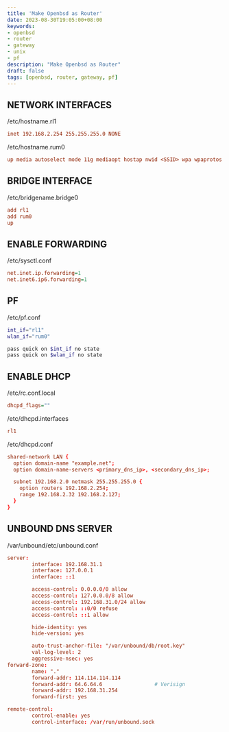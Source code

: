 ```yaml
---
title: 'Make Openbsd as Router'
date: 2023-08-30T19:05:00+08:00
keywords:
- openbsd
- router
- gateway
- unix
- pf
description: "Make Openbsd as Router"
draft: false
tags: [openbsd, router, gateway, pf]
---
```


## NETWORK INTERFACES

/etc/hostname.rl1

```ini
inet 192.168.2.254 255.255.255.0 NONE
```

/etc/hostname.rum0

```ini
up media autoselect mode 11g mediaopt hostap nwid <SSID> wpa wpaprotos wpa2 wpaakms psk wpapsk <SHARED KEY>
```

## BRIDGE INTERFACE

/etc/bridgename.bridge0

```ini
add rl1
add rum0
up
```

## ENABLE FORWARDING

/etc/sysctl.conf

```ini
net.inet.ip.forwarding=1
net.inet6.ip6.forwarding=1
```

## PF

/etc/pf.conf

```bash
int_if="rl1"
wlan_if="rum0"

pass quick on $int_if no state
pass quick on $wlan_if no state
```

## ENABLE DHCP

/etc/rc.conf.local

```ini
dhcpd_flags=""
```

/etc/dhcpd.interfaces

```ini
rl1
```

/etc/dhcpd.conf

```conf
shared-network LAN {
  option domain-name "example.net";
  option domain-name-servers <primary_dns_ip>, <secondary_dns_ip>;

  subnet 192.168.2.0 netmask 255.255.255.0 {
    option routers 192.168.2.254;
    range 192.168.2.32 192.168.2.127;
  }
}
```

## UNBOUND DNS SERVER

/var/unbound/etc/unbound.conf

```conf
server:
        interface: 192.168.31.1
        interface: 127.0.0.1
        interface: ::1

        access-control: 0.0.0.0/0 allow
        access-control: 127.0.0.0/8 allow
        access-control: 192.168.31.0/24 allow
        access-control: ::0/0 refuse
        access-control: ::1 allow

        hide-identity: yes
        hide-version: yes

        auto-trust-anchor-file: "/var/unbound/db/root.key"
        val-log-level: 2
        aggressive-nsec: yes
forward-zone:
        name: "."
        forward-addr: 114.114.114.114
        forward-addr: 64.6.64.6                 # Verisign
        forward-addr: 192.168.31.254
        forward-first: yes

remote-control:
        control-enable: yes
        control-interface: /var/run/unbound.sock

```
